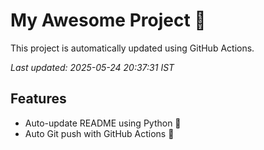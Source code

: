 # My Awesome Project 🚀

This project is automatically updated using GitHub Actions.

_Last updated: 2025-05-24 20:37:31 IST_

## Features
- Auto-update README using Python 🐍
- Auto Git push with GitHub Actions 🤖

